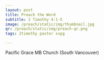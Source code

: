 ```yaml
---
layout: post
title: Preach the Word
subtitle: 2 Timothy 4:1-5
image: /preach/static/img/thumbnail.jpg
qr: /preach/static/img/preach-qr.png
tags: 2timothy pastor svpg

---
```

Pacific Grace MB Church (South Vancouver)
